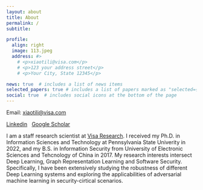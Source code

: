 ```yaml
---
layout: about
title: About
permalink: /
subtitle: 

profile:
  align: right
  image: 113.jpeg
  address: #>
    # <p>xiaotili@visa.com</p>
    # <p>123 your address street</p>
    # <p>Your City, State 12345</p>

news: true  # includes a list of news items
selected_papers: true # includes a list of papers marked as "selected={true}"
social: true  # includes social icons at the bottom of the page
---
```

Email: xiaotili@visa.com

<a href='https://www.linkedin.com/in/xiaotingli-0612/?locale=en_US'>Linkedin</a>&nbsp;&nbsp;&nbsp;<a href='https://scholar.google.com/citations?user=wlf7M-cAAAAJ&hl=en'>Google Scholar</a>

I am a staff research scientist at [Visa Research](https://www.visa.co.cr/content/VISA/usa/englishlanguagemaster/en_US/home/about-visa/visa-research/xiaoting-li.html). I received my Ph.D. in Information Sciences and Technology at Pennsylvania State Univerity in 2022, and my B.S. in Information Security from University of Electronic Sciences and Tehcnology of China in 2017. My research interests intersect Deep Learning, Graph Representation Learning and Software Security. Specifically, I have been extensively studying the robustness of different Deep Learning systems and exploring the applicabilities of adversarial machine learning in security-cirtical scenarios. 

<!-- Link to your favorite [subreddit](http://reddit.com). You can put a picture in, too. The code is already in, just name your picture `prof_pic.jpg` and put it in the `img/` folder.

Put your address / P.O. box / other info right below your picture. You can also disable any these elements by editing `profile` property of the YAML header of your `_pages/about.md`. Edit `_bibliography/papers.bib` and Jekyll will render your [publications page](/al-folio/publications/) automatically.

Link to your social media connections, too. This theme is set up to use [Font Awesome icons](http://fortawesome.github.io/Font-Awesome/) and [Academicons](https://jpswalsh.github.io/academicons/), like the ones below. Add your Facebook, Twitter, LinkedIn, Google Scholar, or just disable all of them. -->
